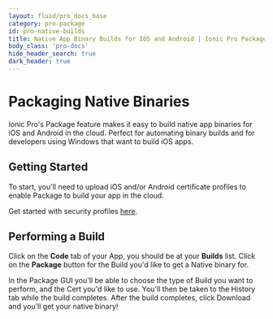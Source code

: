 ```yaml
---
layout: fluid/pro_docs_base
category: pro-package
id: pro-native-builds
title: Native App Binary Builds for IOS and Android | Ionic Pro Packages
body_class: 'pro-docs'
hide_header_search: true
dark_header: true
---
```


# Packaging Native Binaries

Ionic Pro's Package feature makes it easy to build native app binaries for iOS and Android in the cloud. Perfect for automating binary builds and for developers using Windows that want to build iOS apps.

## Getting Started

To start, you'll need to upload iOS and/or Android certificate profiles to enable Package to build your app in the cloud.

Get started with security profiles [here](/docs/pro/package/profiles.html).

## Performing a Build

Click on the **Code** tab of your App, you should be at your **Builds** list. Click on the **Package** button for the Build you'd like to get a Native binary for.

In the Package GUI you'll be able to choose the type of Build you want to perform, and the Cert you'd like to use. You'll then be taken to the History tab while the build completes. After the build completes, click Download and you'll get your native binary!

